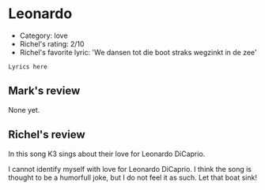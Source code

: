 # Leonardo

 * Category: love
 * Richel's rating: 2/10
 * Richel's favorite lyric: 'We dansen tot die boot straks wegzinkt in de zee'

```
Lyrics here
```

## Mark's review

None yet.

## Richel's review

In this song K3 sings about their love for Leonardo DiCaprio.

I cannot identify myself with love for Leonardo DiCaprio. I think the song is thought to be a humorfull joke, but I do not feel it as such.
Let that boat sink!
